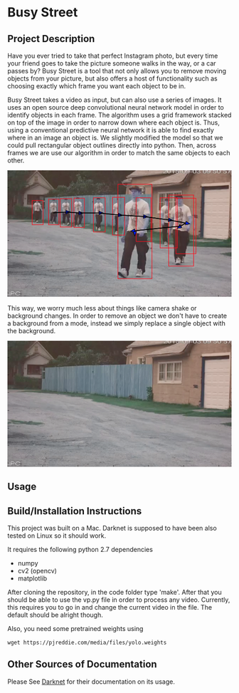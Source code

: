 Busy Street
===========

Project Description
-------------------
Have you ever tried to take that perfect Instagram photo, but every time your friend goes to take the picture someone walks in the way, or a car passes by? Busy Street is a tool that not only allows you to remove moving objects from your picture, but also offers a host of functionality such as choosing exactly which frame you want each object to be in.

Busy Street takes a video as input, but can also use a series of images. It uses an open source deep convolutional neural network model in order to identify objects in each frame. The algorithm uses a grid framework stacked on top of the image in order to narrow down where each object is. Thus, using a conventional predictive neural network it is able to find exactly where in an image an object is. We slightly modified the model so that we could pull rectangular object outlines directly into python. Then, across frames we are use our algorithm in order to match the same objects to each other. 

![alt text](/images/Copied.png)

This way, we worry much less about things like camera shake or background changes. In order to remove an object we don't have to create a background from a mode, instead we simply replace a single object with the background.

![alt text](/images/Removed.png)

Usage
-----

Build/Installation Instructions
-------------------------------
This project was built on a Mac. Darknet is supposed to have been also tested on Linux so it should work.

It requires the following python 2.7 dependencies
* numpy
* cv2 (opencv)
* matplotlib

After cloning the repository, in the code folder type 'make'. After that you should be able to use the vp.py file in order to process any video. Currently, this requires you to go in and change the current video in the file. The default should be alright though.

Also, you need some pretrained weights using

```
wget https://pjreddie.com/media/files/yolo.weights
```

Other Sources of Documentation
------------------------------
Please See [Darknet](https://github.com/pjreddie/darknet) for their documentation on its usage.

